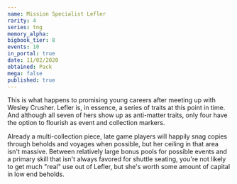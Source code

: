 ```yaml
---
name: Mission Specialist Lefler
rarity: 4
series: tng
memory_alpha:
bigbook_tier: 8
events: 10
in_portal: true
date: 11/02/2020
obtained: Pack
mega: false
published: true
---
```


This is what happens to promising young careers after meeting up with Wesley Crusher. Lefler is, in essence, a series of traits at this point in time. And although all seven of hers show up as anti-matter traits, only four have the option to flourish as event and collection markers.

Already a multi-collection piece, late game players will happily snag copies through beholds and voyages when possible, but her ceiling in that area isn't massive. Between relatively large bonus pools for possible events and a primary skill that isn't always favored for shuttle seating, you're not likely to get much "real" use out of Lefler, but she's worth some amount of capital in low end beholds.

